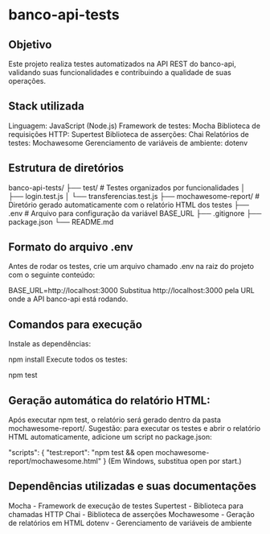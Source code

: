 # banco-api-tests

## Objetivo
Este projeto realiza testes automatizados na API REST do banco-api, validando suas funcionalidades e contribuindo a qualidade de suas operações.


## Stack utilizada

Linguagem: JavaScript (Node.js)
Framework de testes: Mocha
Biblioteca de requisições HTTP: Supertest
Biblioteca de asserções: Chai
Relatórios de testes: Mochawesome
Gerenciamento de variáveis de ambiente: dotenv

## Estrutura de diretórios

banco-api-tests/
├── test/               # Testes organizados por funcionalidades
│   ├── login.test.js
│   └── transferencias.test.js
├── mochawesome-report/ # Diretório gerado automaticamente com o relatório HTML dos testes
├── .env                # Arquivo para configuração da variável BASE_URL
├── .gitignore
├── package.json
└── README.md

## Formato do arquivo .env

Antes de rodar os testes, crie um arquivo chamado .env na raiz do projeto com o seguinte conteúdo:

BASE_URL=http://localhost:3000
Substitua http://localhost:3000 pela URL onde a API banco-api está rodando.

## Comandos para execução

Instale as dependências:

npm install
Execute todos os testes:

npm test

## Geração automática do relatório HTML:

Após executar npm test, o relatório será gerado dentro da pasta mochawesome-report/.
Sugestão: para executar os testes e abrir o relatório HTML automaticamente, adicione um script no package.json:

"scripts": {
  "test:report": "npm test && open mochawesome-report/mochawesome.html"
}
(Em Windows, substitua open por start.)

## Dependências utilizadas e suas documentações

Mocha - Framework de execução de testes
Supertest - Biblioteca para chamadas HTTP
Chai - Biblioteca de asserções
Mochawesome - Geração de relatórios em HTML
dotenv - Gerenciamento de variáveis de ambiente
